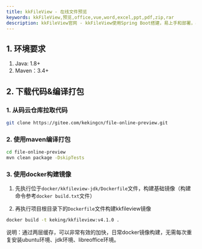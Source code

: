 ```yaml
---
title: kkFileView - 在线文件预览
keywords: kkFileView,预览,office,vue,word,excel,ppt,pdf,zip,rar
description: kkFileView官网 - kkFileView使用Spring Boot搭建，易上手和部署，基本支持主流办公文档的在线预览，如doc,docx,Excel,pdf,txt,zip,rar,图片等等
---
```

## 1. 环境要求

1. Java: 1.8+
2. Maven：3.4+

## 2. 下载代码&编译打包

### 1. 从码云仓库拉取代码

```bash
git clone https://gitee.com/kekingcn/file-online-preview.git
```

### 2. 使用maven编译打包

```bash
cd file-online-preview
mvn clean package -DskipTests
```

### 3. 使用docker构建镜像
1. 先执行位于`docker/kkfileview-jdk/Dockerfile`文件，构建基础镜像（构建命令参考`docker build.txt`文件）

2. 再执行项目根目录下的`Dockerfile`文件构建kkfileview镜像
```bash
docker build -t keking/kkfileview:v4.1.0 .
```

说明：通过两层缓存，可以非常有效的加快，日常docker镜像构建，无需每次重复安装ubuntu环境、jdk环境、libreoffice环境。
